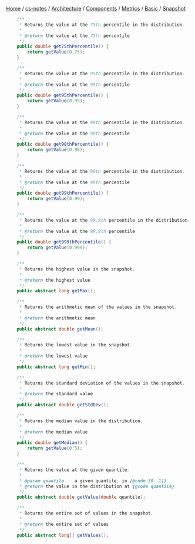 [Home](https://mengxianbin.github.io) /
[cs-notes](https://mengxianbin.github.io/cs-notes/site) /
[Architecture](https://mengxianbin.github.io/cs-notes/site/Architecture) /
[Components](https://mengxianbin.github.io/cs-notes/site/Architecture/Components) /
[Metrics](https://mengxianbin.github.io/cs-notes/site/Architecture/Components/Metrics) /
[Basic](https://mengxianbin.github.io/cs-notes/site/Architecture/Components/Metrics/Basic) /
[Snapshot](https://mengxianbin.github.io/cs-notes/site/Architecture/Components/Metrics/Basic/Snapshot)

```java
    /**
     * Returns the value at the 75th percentile in the distribution.
     *
     * @return the value at the 75th percentile
     */
    public double get75thPercentile() {
        return getValue(0.75);
    }

    /**
     * Returns the value at the 95th percentile in the distribution.
     *
     * @return the value at the 95th percentile
     */
    public double get95thPercentile() {
        return getValue(0.95);
    }

    /**
     * Returns the value at the 98th percentile in the distribution.
     *
     * @return the value at the 98th percentile
     */
    public double get98thPercentile() {
        return getValue(0.98);
    }

    /**
     * Returns the value at the 99th percentile in the distribution.
     *
     * @return the value at the 99th percentile
     */
    public double get99thPercentile() {
        return getValue(0.99);
    }

    /**
     * Returns the value at the 99.9th percentile in the distribution.
     *
     * @return the value at the 99.9th percentile
     */
    public double get999thPercentile() {
        return getValue(0.999);
    }    
```

```java
    /**
     * Returns the highest value in the snapshot.
     *
     * @return the highest value
     */
    public abstract long getMax();

    /**
     * Returns the arithmetic mean of the values in the snapshot.
     *
     * @return the arithmetic mean
     */
    public abstract double getMean();

    /**
     * Returns the lowest value in the snapshot.
     *
     * @return the lowest value
     */
    public abstract long getMin();

    /**
     * Returns the standard deviation of the values in the snapshot.
     *
     * @return the standard value
     */
    public abstract double getStdDev();

    /**
     * Returns the median value in the distribution.
     *
     * @return the median value
     */
    public double getMedian() {
        return getValue(0.5);
    }
```

```java
    /**
     * Returns the value at the given quantile.
     *
     * @param quantile    a given quantile, in {@code [0..1]}
     * @return the value in the distribution at {@code quantile}
     */
    public abstract double getValue(double quantile);
```

```java
    /**
     * Returns the entire set of values in the snapshot.
     *
     * @return the entire set of values
     */
    public abstract long[] getValues();
```
